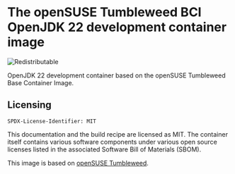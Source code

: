 # The openSUSE Tumbleweed BCI OpenJDK 22 development container image
![Redistributable](https://img.shields.io/badge/Redistributable-Yes-green)

OpenJDK 22 development container based on the openSUSE Tumbleweed Base Container Image.

## Licensing

`SPDX-License-Identifier: MIT`

This documentation and the build recipe are licensed as MIT.
The container itself contains various software components under various open source licenses listed in the associated
Software Bill of Materials (SBOM).

This image is based on [openSUSE Tumbleweed](https://get.opensuse.org/tumbleweed/).

